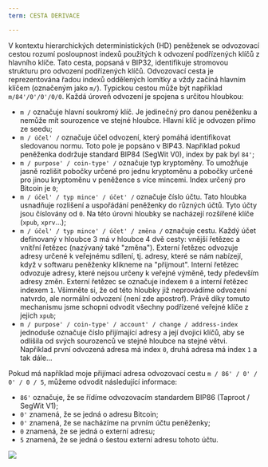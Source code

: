 ```yaml
---
term: CESTA DERIVACE

---
```

V kontextu hierarchických deterministických (HD) peněženek se odvozovací cestou rozumí posloupnost indexů použitých k odvození podřízených klíčů z hlavního klíče. Tato cesta, popsaná v BIP32, identifikuje stromovou strukturu pro odvození podřízených klíčů. Odvozovací cesta je reprezentována řadou indexů oddělených lomítky a vždy začíná hlavním klíčem (označeným jako `m/`). Typickou cestou může být například `m/84'/0'/0'/0/0`. Každá úroveň odvození je spojena s určitou hloubkou:


- `m /` označuje hlavní soukromý klíč. Je jedinečný pro danou peněženku a nemůže mít sourozence ve stejné hloubce. Hlavní klíč je odvozen přímo ze seedu;
- `m / účel' /` označuje účel odvození, který pomáhá identifikovat sledovanou normu. Toto pole je popsáno v BIP43. Například pokud peněženka dodržuje standard BIP84 (SegWit V0), index by pak byl `84'`;
- `m / purpose' / coin-type' /` označuje typ kryptoměny. To umožňuje jasně rozlišit pobočky určené pro jednu kryptoměnu a pobočky určené pro jinou kryptoměnu v peněžence s více mincemi. Index určený pro Bitcoin je `0`;
- `m / účel' / typ mince' / účet' /` označuje číslo účtu. Tato hloubka usnadňuje rozlišení a uspořádání peněženky do různých účtů. Tyto účty jsou číslovány od `0`. Na této úrovni hloubky se nacházejí rozšířené klíče (`xpub`, `xprv`...);
- `m / účel' / typ mince' / účet' / změna /` označuje cestu. Každý účet definovaný v hloubce 3 má v hloubce 4 dvě cesty: vnější řetězec a vnitřní řetězec (nazývaný také "změna"). Externí řetězec odvozuje adresy určené k veřejnému sdílení, tj. adresy, které se nám nabízejí, když v softwaru peněženky klikneme na "přijmout". Interní řetězec odvozuje adresy, které nejsou určeny k veřejné výměně, tedy především adresy změn. Externí řetězec se označuje indexem `0` a interní řetězec indexem `1`. Všimněte si, že od této hloubky již neprovádíme odvození natvrdo, ale normální odvození (není zde apostrof). Právě díky tomuto mechanismu jsme schopni odvodit všechny podřízené veřejné klíče z jejich `xpub`;
- `m / purpose' / coin-type' / account' / change / address-index` jednoduše označuje číslo přijímající adresy a její dvojici klíčů, aby se odlišila od svých sourozenců ve stejné hloubce na stejné větvi. Například první odvozená adresa má index `0`, druhá adresa má index `1` a tak dále...

Pokud má například moje přijímací adresa odvozovací cestu `m / 86' / 0' / 0' / 0 / 5`, můžeme odvodit následující informace:


- `86'` označuje, že se řídíme odvozovacím standardem BIP86 (Taproot / SegWit V1);
- `0'` znamená, že se jedná o adresu Bitcoin;
- `0'` znamená, že se nacházíme na prvním účtu peněženky;
- `0` znamená, že se jedná o externí adresu;
- `5` znamená, že se jedná o šestou externí adresu tohoto účtu.

![](../../dictionnaire/assets/18.webp)